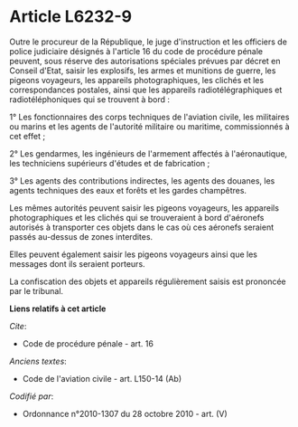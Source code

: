# Article L6232-9

Outre le procureur de la République, le juge d'instruction et les officiers de police judiciaire désignés à l'article 16 du
code de procédure pénale peuvent, sous réserve des autorisations spéciales prévues par décret en Conseil d'Etat, saisir les
explosifs, les armes et munitions de guerre, les pigeons voyageurs, les appareils photographiques, les clichés et les
correspondances postales, ainsi que les appareils radiotélégraphiques et radiotéléphoniques qui se trouvent à bord :

1° Les fonctionnaires des corps techniques de l'aviation civile, les militaires ou marins et les agents de l'autorité
militaire ou maritime, commissionnés à cet effet ;

2° Les gendarmes, les ingénieurs de l'armement affectés à l'aéronautique, les techniciens supérieurs d'études et de
fabrication ;

3° Les agents des contributions indirectes, les agents des douanes, les agents techniques des eaux et forêts et les gardes
champêtres.

Les mêmes autorités peuvent saisir les pigeons voyageurs, les appareils photographiques et les clichés qui se trouveraient à
bord d'aéronefs autorisés à transporter ces objets dans le cas où ces aéronefs seraient passés au-dessus de zones interdites.

Elles peuvent également saisir les pigeons voyageurs ainsi que les messages dont ils seraient porteurs.

La confiscation des objets et appareils régulièrement saisis est prononcée par le tribunal.

**Liens relatifs à cet article**

_Cite_:

  - Code de procédure pénale - art. 16

_Anciens textes_:

  - Code de l'aviation civile - art. L150-14 (Ab)

_Codifié par_:

  - Ordonnance n°2010-1307 du 28 octobre 2010 - art. (V)
